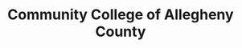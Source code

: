 ---
layout: repo
title: "Community College of Allegheny County"
id: 15030
permalink: repos/15030/
---